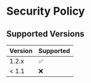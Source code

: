 # Security Policy

## Supported Versions


| Version | Supported          |
| ------- | ------------------ |
| 1.2.x   | :white_check_mark: |
| < 1.1   | :x:                |

